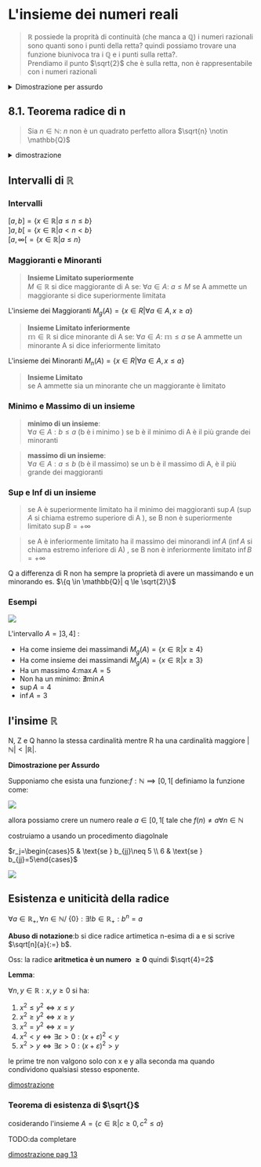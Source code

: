 
# L'insieme dei numeri reali

> $\mathbb{R}$ possiede la proprità di continuità (che manca a $\mathbb{Q}$)
i numeri razionali sono quanti sono i punti della retta? quindi possiamo trovare una funzione biunivoca tra i $\mathbb{Q}$ e i punti sulla retta?.  
Prendiamo il punto $\sqrt{2}$ che è sulla retta, non è rappresentabile con i numeri razionali


<details>
<summary>
Dimostrazione per assurdo
</summary>

Assumiamo $\sqrt{2} \in \mathbb{Q}$ Quindi:  
$\exists m,n \in \mathbb{N} | \sqrt{2} = \frac{m}{n}$

Supponiamo che la frazione sia ridotta ai minimi termini: $MCD(m,n)=1$

$\sqrt{2} = \frac{m}{n}$  
$2 = \frac{m^2}{n^2}$   
$2n^2 = m^2$   

allora $m^2$ è pari quindi $\exists m_1 \in \mathbb{N}: m=2m_1$

$2n^2 = (2m_1)^2$   
$n^2 = 2(m_1)^2$   

$n^2$ è pari ma  $MCD(m,n)=1$ quindi è impossibile
</details>



## 8.1. Teorema radice di n

> Sia $n \in \mathbb{N}$: $n$ non è un quadrato perfetto allora $\sqrt{n} \notin \mathbb{Q}$

<details>
<summary>
dimostrazione
</summary>


Lemma: $m,n,l \in \mathbb{N}$  tali che $MCD(l,m)=1$ allora se $l | m \times n \implies l | n$


supponiamo che $\sqrt{n} \in \mathbb{Q} \implies \exists p,q \in N: \sqrt{n}=\frac{p}{q}$ dove $MCD(p,q)=1$

$n=\frac{p^2}{q^2}$  
$nq^2=p^2$  

essendo che p e q sono primi tra loro allora $p^2$ divide $q^2n$ e quindi dall'lemma $p^2$ divide $n$  

quindi $\exists v \in \mathbb{N}: n = p^2v$

allora riscriviamo $q^2p^2v=p^2$ allora $q^2v=1$

Essendo $q^2 , v \in \mathbb{N}$ allora $v=1$

allora $n=p^2$ n è un quadrato perfetto


</details>

## Intervalli di $\mathbb{R}$


### Intervalli
$[a,b]=\{x \in \mathbb{R} | a \leq n\leq b\}$  
$]a,b[=\{x \in \mathbb{R} | a < n < b\}$  
$[a, \infty [=\{x \in \mathbb{R} | a \le n\}$  


### Maggioranti e Minoranti

> **Insieme Limitato superiormente**   
> $M \in \mathbb{R}$ si dice maggiorante di A se:
> $\forall a \in A$:  $a \leq M$
> se A ammette un maggiorante si dice superiormente limitata

L'insieme dei Maggioranti $M_g(A)=\{x\in R|\forall a \in A, x \geq a\}$

> **Insieme Limitato inferiormente**   
> $\mathbb{m} \in \mathbb{R}$ si dice minorante di A se:
> $\forall a \in A$: $\mathbb{m} \leq a$
> se A ammette un minorante A si dice inferiormente limitato

L'insieme dei Minoranti $M_n(A)=\{x\in R|\forall a \in A, x \leq a\}$

> **Insieme Limitato**  
> se A ammette sia un minorante che un maggiorante è limitato

### Minimo e Massimo di un insieme

> **minimo di un insieme**:  
$\forall a \in A : b \leq a$ (b è i minimo )
> se b è il minimo di A è il più grande dei minoranti

> **massimo di un insieme**:  
> $\forall a \in A : a \leq b$ (b è il massimo)
> se un b è il massimo di A, è il più grande dei maggioranti



### Sup e Inf di un insieme

> se A è superiormente limitato ha il minimo dei maggioranti $\sup A$ ($\sup A$ si chiama estremo superiore di A ), se B non è superiormente limitato  $\sup B= +\infty$

> se A è inferiormente limitato ha il massimo dei minorandi $\inf A$ ($\inf A$ si chiama estremo inferiore  di A)
, se B non è inferiormente limitato  $\inf B= +\infty$ 


Q a differenza di R non ha sempre la proprietà di avere un massimando e un minorando es. $\{q \in \mathbb{Q}| q \le \sqrt{2}\}$

### Esempi

![](../img/minimax.png)

L'intervallo $A = ]3,4]$ :
- Ha come insieme dei massimandi $M_g(A)=\{x \in \mathbb{R}| x \geq 4\}$
- Ha come insieme dei massimandi $M_g(A)=\{x \in \mathbb{R}| x \geq 3\}$
- Ha un massimo 4:$\max A = 5$
- Non ha un minimo: $\nexists \min A$
- $\sup A= 4$
- $\inf A= 3$



## l'insime $\mathbb{R}$

N, Z e Q hanno la stessa cardinalità mentre R ha una cardinalità maggiore $|\mathbb{N}|<|\mathbb{R}|$.

**Dimostrazione per Assurdo**

Supponiamo che esista una funzione:$f:\mathbb{N} \implies [0,1[$ 
definiamo la funzione come:

![](../img/NtoR.png)

allora possiamo crere un numero reale $a \in [0,1[$ tale che $f(n)\neq a \forall n \in \mathbb{N}$

costruiamo a usando un procedimento diagolnale

$r_j=\begin{cases}5 & \text{se } b_{jj}\neq 5 \\ 6 & \text{se } b_{jj}=5\end{cases}$

![](../img/NtoRnot.png)

## Esistenza e uniticità della radice

$\forall a \in \mathbb{R_{+}}, \forall n \in \mathbb{N} /\ \{0\} : \exists! b \in \mathbb{R_{+}} : b^n=a$


**Abuso di notazione**:b si dice radice artimetica n-esima di a e si scrive $\sqrt[n]{a}{:=} b$.

Oss: la radice **aritmetica è un numero $\ge 0$** quindi $\sqrt{4}=2$


**Lemma**:

$\forall n,y \in \mathbb{R}: x,y \ge 0$
si ha:
1. $x^2 \le y^2 \iff x \le  y$
2. $x^2 \ge y^2 \iff x \ge y$
3. $x^2 = y^2 \iff x = y$
4. $x^2 < y \iff \exists \varepsilon > 0: (x+\varepsilon)^2 < y$
5. $x^2 > y \iff \exists \varepsilon > 0: (x+\varepsilon)^2 > y$

le prime tre non valgono solo con x e y alla seconda ma quando condividono qualsiasi stesso esponente.


[dimostrazione](https://virtuale.unibo.it/pluginfile.php/1024181/mod_resource/content/3/11%20Ottobre%202021.pdf)
### Teorema di esistenza di $\sqrt{}$

cosiderando l'insieme $A = \{c \in \mathbb{R} | c \ge 0 , c^2 \le a\}$


TODO:da completare

[dimostrazione pag 13](https://virtuale.unibo.it/pluginfile.php/1024181/mod_resource/content/3/11%20Ottobre%202021.pdf)